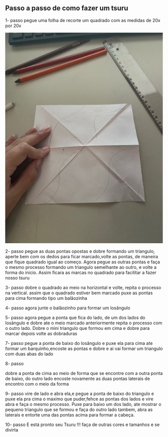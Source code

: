 ## Passo a passo de como fazer um tsuru ##

1- passo
pegue uma folha de recorte um quadrado com as medidas de 20x por 20x

![image1](/img/1.png)

2- passo 
pegue as duas pontas opostas e dobre formando um triangulo, aperte bem com os dedos para ficar marcado,volte as pontas, de maneira que fique quadrado igual ao começo. Agora pegue as outras pontas e faça o mesmo processo formando um triangulo semelhante ao outro, e volte a forma do inicio. Assim ficara as marcas no quadrado para facilitar a fazer nosso tsuru
 




3- passo 
dobre o quadrado ao meio na horizontal e volte, repita o processo na vertical. assim que o quadrado estiver bem marcado puxe as pontas para cima formando tipo um balãozinha

4- passo 
agora junte o balãozinho para formar um losângulo 

5- passo
agora pegue a ponta que fica do lado, de um dos lados do losângulo e dobre ate o meio marcado anteriormente repita o processo com o outro lado. Dobre o mini triangulo que formou em cima e dobre para marcar depois volte as dobraduras




7- passo 
pegue a ponta de baixo do losângulo e puxe ela para cima ate formar um barquinho,encoste as pontas e dobre e ai vai formar um triangulo com duas abas do lado 

8- passo

dobre a ponta de cima ao meio de forma que se encontre com a outra ponta de baixo, do outro lado encoste novamente as duas pontas laterais de encontro com o meio da forma

9- passo 
vire de lado e abra ela,e pegue a ponta de baixo do triangulo e puxe ela pra cima o maximo que puder,fehce as pontas dos lados e vire abra e faça o mesmo processo. Puxe para baixo um dos lado, ate mostrar o pequeno triangulo que se formou e faça do outro lado tambem, abra as laterais e entorte uma das pontas acima para formar a cabeça. 

10- passo 
E está pronto seu Tsuru !!!  faça de outras cores e tamanhos e se divirta
